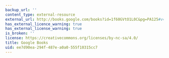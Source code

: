 ```yaml
---
backup_url: ''
content_type: external-resource
external_url: http://books.google.com/books?id=1f60GVtO1L0C&pg=PA125#v=onepage
has_external_licence_warning: true
has_external_license_warning: true
is_broken: ''
license: https://creativecommons.org/licenses/by-nc-sa/4.0/
title: Google Books
uid: ee7d90ea-294f-487e-a0a0-555f10315cc7
---
```

